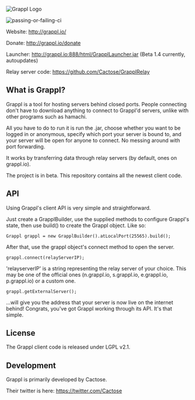 ![Grappl Logo](https://dl.dropboxusercontent.com/u/34769058/grappl/glogo3.png)

![passing-or-failing-ci](https://travis-ci.org/Cactose/Grappl.svg?branch=master)

Website: http://grappl.io/

Donate: http://grappl.io/donate

Launcher: http://grappl.io:888/html/GrapplLauncher.jar (Beta 1.4 currently, autoupdates)

Relay server code: https://github.com/Cactose/GrapplRelay

## What is Grappl?

Grappl is a tool for hosting servers behind closed ports.
People connecting don't have to download anything to connect to Grappl'd servers, unlike with other programs such as hamachi.

All you have to do to run it is run the .jar, choose whether you want to be logged in or anonymous, specify which port your server
is bound to, and your server will be open for anyone to connect. No messing around with port forwarding.

It works by transferring data through relay servers (by default, ones on grappl.io).

The project is in beta. This repository contains all the newest client code.

## API

Using Grappl's client API is very simple and straightforward.

Just create a GrapplBuilder, use the supplied methods to configure Grappl's state, then use build() to create the Grappl object. Like so:

    Grappl grappl = new GrapplBuilder().atLocalPort(25565).build();

After that, use the grappl object's connect method to open the server.

    grappl.connect(relayServerIP);

'relayserverIP' is a string representing the relay server of your choice. This may be one of the official ones (n.grappl.io, s.grappl.io, e.grappl.io, p.grappl.io) or a custom one.

    grappl.getExternalServer();

...will give you the address that your server is now live on the internet behind! Congrats, you've got Grappl working through its API. It's that simple.

## License

The Grappl client code is released under LGPL v2.1.

## Development

Grappl is primarily developed by Cactose.

Their twitter is here: https://twitter.com/Cactose
